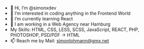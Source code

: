 - 👋 Hi, I’m @simonxdev
- 👀 I’m interested in coding anything in the Frontend World
- 🌱 I’m currently learning React
- 💞 I am working in a Web Agency near Hamburg
- My Skills: HTML, CSS, LESS, SCSS, JavaScript, REACT, PHP, PHOTOSHOP, PSD/PDF -> HTML
- 📫 Reach me by Mail: simonlohmann@gmx.net

<!---
simonxdev/simonxdev is a ✨ special ✨ repository because its `README.md` (this file) appears on your GitHub profile.
You can click the Preview link to take a look at your changes.
--->
